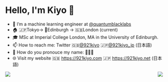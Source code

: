 # Hello, I'm Kiyo 👋
- 🔭 I’m a machine learning engineer at [@quantumblacklabs](https://github.com/quantumblacklabs)
- 🏠 🇯🇵Tokyo-> 🏴󠁧󠁢󠁳󠁣󠁴󠁿Edinburgh -> 🇬🇧London (current)
- 🎓 MSc at Imperial College London, MA in the University of Edinburgh.
- 📫 How to reach me: Twitter 🇬🇧[@921kiyo](https://twitter.com/921kiyo) 🇯🇵[@921kiyo_jp](https://twitter.com/921kiyo_jp) (日本語)
- 🤔 How do you pronouce my name: 🤔🤔🤔
- 🌐 Visit my website 🇬🇧 https://921kiyo.com 🇯🇵 https://921kiyo.net (日本語)

<a href="https://github.com/mzjp2">
  <img align="left" src="https://github-readme-stats.vercel.app/api?username=921kiyo&show_icons=true&count_private=true&theme=default&hide_border=true&hide=issues,contribs&include_all_commits=true"/> 
</a>
<a href="https://github.com/mzjp2">
  <img align="right" src="https://github-readme-stats.vercel.app/api/top-langs/?username=921kiyo&layout=compact&hide_border=true&langs_count=10&hide=jupyter%20notebook,tex,css,php"/> 
</a>
